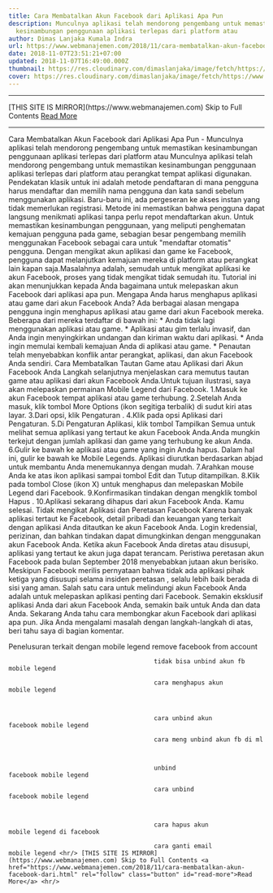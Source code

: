 ```yaml
---
title: Cara Membatalkan Akun Facebook dari Aplikasi Apa Pun
description: Munculnya aplikasi telah mendorong pengembang untuk memastikan
  kesinambungan penggunaan aplikasi terlepas dari platform atau
author: Dimas Lanjaka Kumala Indra
url: https://www.webmanajemen.com/2018/11/cara-membatalkan-akun-facebook-dari.html
date: 2018-11-07T23:51:21+07:00
updated: 2018-11-07T16:49:00.000Z
thumbnail: https://res.cloudinary.com/dimaslanjaka/image/fetch/https://www.tech-recipes.com/wp-content/uploads/2017/09/How-to-Unbind-an-App-Off-of-Facebook.png
cover: https://res.cloudinary.com/dimaslanjaka/image/fetch/https://www.tech-recipes.com/wp-content/uploads/2017/09/How-to-Unbind-an-App-Off-of-Facebook.png
---
```


<hr/> [THIS SITE IS MIRROR](https://www.webmanajemen.com) Skip to Full Contents <a href="https://www.webmanajemen.com/2018/11/cara-membatalkan-akun-facebook-dari.html" rel="follow" class="button" id="read-more">Read More</a> <hr/> Cara Membatalkan Akun Facebook dari Aplikasi Apa Pun - Munculnya aplikasi telah mendorong pengembang untuk memastikan kesinambungan penggunaan aplikasi terlepas dari platform atau Munculnya aplikasi telah mendorong pengembang untuk memastikan     kesinambungan penggunaan aplikasi terlepas dari platform atau perangkat     tempat aplikasi digunakan. Pendekatan klasik untuk ini adalah metode     pendaftaran di mana pengguna harus mendaftar dan memilih nama pengguna dan     kata sandi sebelum menggunakan aplikasi. Baru-baru ini, ada pergeseran ke     akses instan yang tidak memerlukan registrasi. Metode ini memastikan bahwa     pengguna dapat langsung menikmati aplikasi tanpa perlu repot mendaftarkan     akun. Untuk memastikan kesinambungan penggunaan, yang meliputi penghematan     kemajuan pengguna pada game, sebagian besar pengembang memilih menggunakan     Facebook sebagai cara untuk "mendaftar otomatis" pengguna. Dengan mengikat     akun aplikasi dan game ke Facebook, pengguna dapat melanjutkan kemajuan     mereka di platform atau perangkat lain kapan saja.Masalahnya adalah,     semudah untuk mengikat aplikasi ke akun Facebook, proses yang tidak     mengikat tidak semudah itu. Tutorial ini akan menunjukkan kepada Anda     bagaimana untuk melepaskan akun Facebook dari aplikasi apa pun. 
    Mengapa Anda harus menghapus aplikasi atau game dari akun Facebook Anda? 
    Ada berbagai alasan mengapa pengguna ingin menghapus aplikasi atau game     dari akun Facebook mereka. Beberapa dari mereka terdaftar di bawah ini:     
    * Anda tidak lagi menggunakan aplikasi atau game.     
    * Aplikasi atau gim terlalu invasif, dan Anda ingin menyingkirkan undangan     dan kiriman waktu dari aplikasi.     
    * Anda ingin memulai kembali kemajuan Anda di aplikasi atau game.     
    * Penautan telah menyebabkan konflik antar perangkat, aplikasi, dan akun     Facebook Anda sendiri. 
    Cara Membatalkan Tautan Game atau Aplikasi dari Akun Facebook Anda 
    Langkah selanjutnya menjelaskan cara memutus tautan game atau aplikasi dari     akun Facebook Anda.Untuk tujuan ilustrasi, saya akan melepaskan permainan     Mobile Legend dari Facebook. 
    1.Masuk ke akun Facebook tempat aplikasi atau game     terhubung.         
    2.Setelah Anda masuk, klik tombol More Options (ikon     segitiga terbalik) di sudut kiri atas layar.         
    3.Dari opsi, klik Pengaturan .         
    4.Klik pada opsi Aplikasi dari Pengaturan.         
    5.Di Pengaturan Aplikasi, klik tombol Tampilkan Semua    untuk melihat semua aplikasi yang tertaut ke akun Facebook Anda.Anda     mungkin terkejut dengan jumlah aplikasi dan game yang terhubung ke akun     Anda.         
    6.Gulir ke bawah ke aplikasi atau game yang ingin Anda     hapus. Dalam hal ini, gulir ke bawah ke Mobile Legends. Aplikasi diurutkan     berdasarkan abjad untuk membantu Anda menemukannya dengan mudah.         
7.Arahkan mouse Anda ke atas ikon aplikasi sampai tombol    Edit dan Tutup ditampilkan.         
    8.Klik pada tombol Close (ikon X) untuk menghapus dan     melepaskan Mobile Legend dari Facebook.         
    9.Konfirmasikan tindakan dengan mengklik tombol Hapus .         
    10.Aplikasi sekarang dihapus dari akun Facebook Anda. Kamu selesai.     
    Tidak mengikat Aplikasi dan Peretasan Facebook 
    Karena banyak aplikasi tertaut ke Facebook, detail pribadi dan keuangan     yang terkait dengan aplikasi Anda ditautkan ke akun Facebook Anda. Login     kredensial, perizinan, dan bahkan tindakan dapat dimungkinkan dengan     menggunakan akun Facebook Anda. Ketika akun Facebook Anda diretas atau     disusupi, aplikasi yang tertaut ke akun juga dapat terancam. Peristiwa     peretasan akun Facebook pada bulan September 2018 menyebabkan jutaan akun     berisiko. Meskipun Facebook merilis pernyataan bahwa             tidak ada aplikasi pihak ketiga yang                 disusupi selama insiden peretasan         , selalu lebih baik berada di sisi yang aman. Salah satu cara untuk             melindungi akun Facebook Anda         adalah untuk melepaskan aplikasi penting dari Facebook. Semakin eksklusif     aplikasi Anda dari akun Facebook Anda, semakin baik untuk Anda dan data     Anda. 
    Sekarang Anda tahu cara membongkar akun Facebook dari aplikasi apa pun.     Jika Anda mengalami masalah dengan langkah-langkah di atas, beri tahu saya     di bagian komentar. 
  
Penelusuran terkait dengan    mobile legend remove facebook from account
            
                            
                                            tidak bisa unbind akun fb                        mobile legend                                     
                                        
                                            cara menghapus akun                        mobile legend                                     
                    
        
                            
                                            cara unbind akun                        facebook mobile legend                                     
                                        
                                            cara meng unbind akun fb di ml                                    
                    
        
                            
                                            unbind                        facebook mobile legend                                     
                                        
                                            cara unbind                        facebook mobile legend                                     
                    
        
                            
                                            cara hapus akun                        mobile legend di facebook                                     
                                        
                                            cara ganti email                        mobile legend <hr/> [THIS SITE IS MIRROR](https://www.webmanajemen.com) Skip to Full Contents <a href="https://www.webmanajemen.com/2018/11/cara-membatalkan-akun-facebook-dari.html" rel="follow" class="button" id="read-more">Read More</a> <hr/>